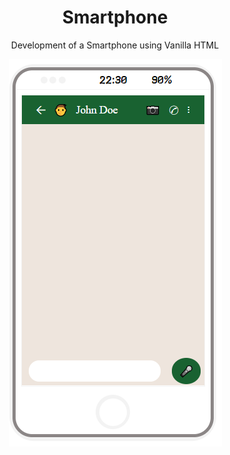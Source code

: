 <h1 align="center">Smartphone</h1>

<p align="center">Development of a Smartphone using Vanilla HTML</p>

<p align="center">
    <img src="smartphone.png">
</p>